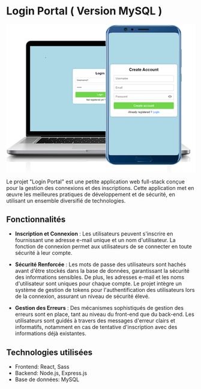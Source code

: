 # Login Portal ( Version MySQL )

![GitHub repo size](https://github.com/CharonTom/my-website/blob/main/src/assets/img/auth.png)

Le projet "Login Portal" est une petite application web full-stack conçue pour la gestion des connexions et des inscriptions. Cette application met en œuvre les meilleures pratiques de développement et de sécurité, en utilisant un ensemble diversifié de technologies.

## Fonctionnalités

- **Inscription et Connexion** : Les utilisateurs peuvent s'inscrire en fournissant une adresse e-mail unique et un nom d'utilisateur. La fonction de connexion permet aux utilisateurs de se connecter en toute sécurité à leur compte.

- **Sécurité Renforcée** : Les mots de passe des utilisateurs sont hachés avant d'être stockés dans la base de données, garantissant la sécurité des informations sensibles. De plus, les adresses e-mail et les noms d'utilisateur sont uniques pour chaque compte. Le projet intègre un système de gestion de tokens pour l'authentification des utilisateurs lors de la connexion, assurant un niveau de sécurité élevé.

- **Gestion des Erreurs** : Des mécanismes sophistiqués de gestion des erreurs sont en place, tant au niveau du front-end que du back-end. Les utilisateurs sont guidés à travers des messages d'erreur clairs et informatifs, notamment en cas de tentative d'inscription avec des informations déjà existantes.

## Technologies utilisées

- Frontend: React, Sass
- Backend: Node.js, Express.js
- Base de données: MySQL
